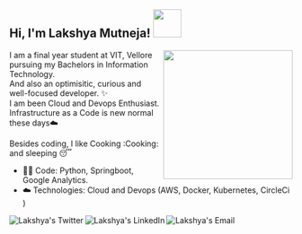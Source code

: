 <h2> Hi, I'm Lakshya Mutneja! <img src="https://media.giphy.com/media/Ay3bG6MdVQJlaAXltw/giphy.gif" width="50"></h2>

<img align='right' src="https://media.giphy.com/media/26AHQZIPyUFmJlela/giphy.gif" width="230">

I am a final year student at VIT, Vellore pursuing my Bachelors in Information Technology.<br>
And also an optimisitic, curious and well-focused developer. :sparkles: <br>
I am been Cloud and Devops Enthusiast. Infrastructure as a Code is new normal these days:cloud: <br>


Besides coding, I like Cooking :Cooking: and sleeping :sleeping:

- :technologist: Code: Python, Springboot, Google Analytics.
- :cloud: Technologies: Cloud and Devops (AWS, Docker, Kubernetes, CircleCi ) 


<a href="https://twitter.com/mutnejalakshya">
  <img align="left" alt="Lakshya's Twitter" src="https://img.icons8.com/bubbles/50/000000/twitter.png"/>
</a>

<a href="https://www.linkedin.com/in/lakshyamutneja/">
  <img align="left" alt="Lakshya's LinkedIn" src="https://img.icons8.com/bubbles/50/000000/linkedin.png"/>
</a>

<a href="mailto:mutnejalakshya98@gmail.com">
  <img align="left" alt="Lakshya's Email" src="https://img.icons8.com/bubbles/50/000000/gmail.png"/>
</a>
